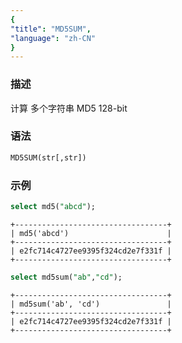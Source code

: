 ```yaml
---
{
"title": "MD5SUM",
"language": "zh-CN"
}
---
```


### 描述

计算 多个字符串 MD5 128-bit

### 语法

```sql
MD5SUM(str[,str])
```

### 示例

```sql
select md5("abcd");
```

```
+----------------------------------+
| md5('abcd')                      |
+----------------------------------+
| e2fc714c4727ee9395f324cd2e7f331f |
+----------------------------------+
```

```sql
select md5sum("ab","cd");
```

```
+----------------------------------+
| md5sum('ab', 'cd')               |
+----------------------------------+
| e2fc714c4727ee9395f324cd2e7f331f |
+----------------------------------+
```

